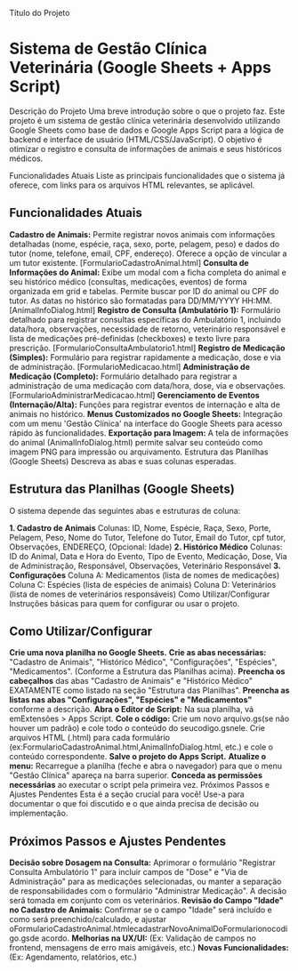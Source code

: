 Título do Projeto
# Sistema de Gestão Clínica Veterinária (Google Sheets + Apps Script)

Descrição do Projeto
Uma breve introdução sobre o que o projeto faz.
Este projeto é um sistema de gestão clínica veterinária desenvolvido utilizando Google Sheets como base de dados e Google Apps Script para a lógica de backend e interface de usuário (HTML/CSS/JavaScript). O objetivo é otimizar o registro e consulta de informações de animais e seus históricos médicos.

Funcionalidades Atuais
Liste as principais funcionalidades que o sistema já oferece, com links para os arquivos HTML relevantes, se aplicável.

## Funcionalidades Atuais

**Cadastro de Animais:** Permite registrar novos animais com informações detalhadas (nome, espécie, raça, sexo, porte, pelagem, peso) e dados do tutor (nome, telefone, email, CPF, endereço). Oferece a opção de vincular a um tutor existente. [FormularioCadastroAnimal.html]
**Consulta de Informações do Animal:** Exibe um modal com a ficha completa do animal e seu histórico médico (consultas, medicações, eventos) de forma organizada em grid e tabelas. Permite buscar por ID do animal ou CPF do tutor. As datas no histórico são formatadas para DD/MM/YYYY HH:MM. [AnimalInfoDialog.html]
**Registro de Consulta (Ambulatório 1):** Formulário detalhado para registrar consultas específicas do Ambulatório 1, incluindo data/hora, observações, necessidade de retorno, veterinário responsável e lista de medicações pré-definidas (checkboxes) e texto livre para prescrição. [FormularioConsultaAmbulatorio1.html]
**Registro de Medicação (Simples):** Formulário para registrar rapidamente a medicação, dose e via de administração. [FormularioMedicacao.html]
**Administração de Medicação (Completo):** Formulário detalhado para registrar a administração de uma medicação com data/hora, dose, via e observações. [FormularioAdministrarMedicacao.html]
**Gerenciamento de Eventos (Internação/Alta):** Funções para registrar eventos de internação e alta de animais no histórico.
**Menus Customizados no Google Sheets:** Integração com um menu 'Gestão Clínica' na interface do Google Sheets para acesso rápido às funcionalidades.
**Exportação para Imagem:** A tela de informações do animal (AnimalInfoDialog.html) permite salvar seu conteúdo como imagem PNG para impressão ou arquivamento.
Estrutura das Planilhas (Google Sheets)
Descreva as abas e suas colunas esperadas.

## Estrutura das Planilhas (Google Sheets)

O sistema depende das seguintes abas e estruturas de coluna:

**1. Cadastro de Animais**
Colunas: ID, Nome, Espécie, Raça, Sexo, Porte, Pelagem, Peso, Nome do Tutor, Telefone do Tutor, Email do Tutor, cpf tutor, Observações, ENDEREÇO, (Opcional: Idade)
**2. Histórico Médico**
Colunas: ID do Animal, Data e Hora do Evento, Tipo de Evento, Medicação, Dose, Via de Administração, Responsável, Observações, Veterinário Responsável
**3. Configurações**
Coluna A: Medicamentos (lista de nomes de medicações)
Coluna C: Espécies (lista de espécies de animais)
Coluna D: Veterinários (lista de nomes de veterinários responsáveis)
Como Utilizar/Configurar
Instruções básicas para quem for configurar ou usar o projeto.

## Como Utilizar/Configurar

**Crie uma nova planilha no Google Sheets.**
**Crie as abas necessárias:** "Cadastro de Animais", "Histórico Médico", "Configurações", "Espécies", "Medicamentos". (Conforme a Estrutura das Planilhas acima).
**Preencha os cabeçalhos** das abas "Cadastro de Animais" e "Histórico Médico" EXATAMENTE como listado na seção "Estrutura das Planilhas".
**Preencha as listas nas abas "Configurações", "Espécies" e "Medicamentos"** conforme a descrição.
**Abra o Editor de Script:** Na sua planilha, vá emExtensões > Apps Script.
**Cole o código:**
Crie um novo arquivo.gs(se não houver um padrão) e cole todo o conteúdo do seucodigo.gsnele.
Crie arquivos HTML (.html) para cada formulário (ex:FormularioCadastroAnimal.html,AnimalInfoDialog.html, etc.) e cole o conteúdo correspondente.
**Salve o projeto do Apps Script.**
**Atualize o menu:** Recarregue a planilha (feche e abra o navegador) para que o menu "Gestão Clínica" apareça na barra superior.
**Conceda as permissões necessárias** ao executar o script pela primeira vez.
Próximos Passos e Ajustes Pendentes
Esta é a seção crucial para você! Use-a para documentar o que foi discutido e o que ainda precisa de decisão ou implementação.

## Próximos Passos e Ajustes Pendentes

**Decisão sobre Dosagem na Consulta:** Aprimorar o formulário "Registrar Consulta Ambulatório 1" para incluir campos de "Dose" e "Via de Administração" para as medicações selecionadas, ou manter a separação de responsabilidades com o formulário "Administrar Medicação". A decisão será tomada em conjunto com os veterinários.
**Revisão do Campo "Idade" no Cadastro de Animais:** Confirmar se o campo "Idade" será incluído e como será preenchido/calculado, e ajustar oFormularioCadastroAnimal.htmlecadastrarNovoAnimalDoFormularionocodigo.gsde acordo.
**Melhorias na UX/UI:** (Ex: Validação de campos no frontend, mensagens de erro mais amigáveis, etc.)
**Novas Funcionalidades:** (Ex: Agendamento, relatórios, etc.)

